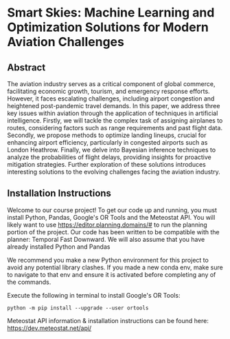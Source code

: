 # Smart Skies: Machine Learning and Optimization Solutions for Modern Aviation Challenges
## Abstract
The aviation industry serves as a critical component of global commerce, facilitating economic growth, tourism, and emergency response efforts. However, it faces escalating challenges, including airport congestion and heightened post-pandemic travel demands. In this paper, we address three key issues within aviation through the application of techniques in artificial intelligence. Firstly, we will tackle the complex task of assigning airplanes to routes, considering factors such as range requirements and past flight data. Secondly, we propose methods to optimize landing lineups, crucial for enhancing airport efficiency, particularly in congested airports such as London Heathrow. Finally, we delve into Bayesian inference techniques to analyze the probabilities of flight delays, providing insights for proactive mitigation strategies. Further exploration of these solutions introduces interesting solutions to the evolving challenges facing the aviation industry.

## Installation Instructions
Welcome to our course project! To get our code up and running, you must install Python, Pandas, Google's OR Tools and the Meteostat API. You will likely want to use https://editor.planning.domains/# to run the planning portion of the project. Our code has been written to be compatible with the planner: Temporal Fast Downward. We will also assume that you have already installed Python and Pandas

We recommend you make a new Python environment for this project to avoid any potential library clashes.
If you made a new conda env, make sure to navigate to that env and ensure it is activated before completing any of the commands.

Execute the following in terminal to install Google's OR Tools: 

`python -m pip install --upgrade --user ortools`

Meteostat API information & installation instructions can be found here: https://dev.meteostat.net/api/




